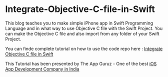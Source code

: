 Integrate-Objective-C-file-in-Swift
===================================

This blog teaches you to make simple iPhone app in Swift Programming Language and in what way to use Objective C file with the Swift Project. You can make the Objective C file and also import from any folder of your Swift Project.

You can finde complete tutorial on how to use the code repo here : <a href="http://www.theappguruz.com/sample-code/integrate-obje…e-c-file-swift/">Integrate Objective C file in Swift</a>

This Tutorial has been presented by The App Guruz - One of the best <a href="http://www.theappguruz.com/iphone-app-development/">iOS App Development Company in India</a>

